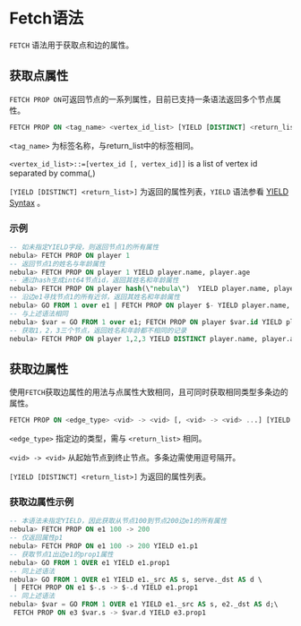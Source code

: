 # Fetch语法

`FETCH` 语法用于获取点和边的属性。

## 获取点属性

`FETCH PROP ON`可返回节点的一系列属性，目前已支持一条语法返回多个节点属性。

```sql
FETCH PROP ON <tag_name> <vertex_id_list> [YIELD [DISTINCT] <return_list>]
```

`<tag_name>` 为标签名称，与return_list中的标签相同。

`<vertex_id_list>::=[vertex_id [, vertex_id]]` is a list of vertex id separated by comma(,)

`[YIELD [DISTINCT] <return_list>]` 为返回的属性列表，`YIELD` 语法参看 [YIELD Syntax](yield-syntax.md) 。

### 示例

```SQL
-- 如未指定YIELD字段，则返回节点1的所有属性
nebula> FETCH PROP ON player 1
-- 返回节点1的姓名与年龄属性
nebula> FETCH PROP ON player 1 YIELD player.name, player.age
-- 通过hash生成int64节点id，返回其姓名和年龄属性
nebula> FETCH PROP ON player hash(\"nebula\")  YIELD player.name, player.age
-- 沿边e1寻找节点1的所有近邻，返回其姓名和年龄属性
nebula> GO FROM 1 over e1 | FETCH PROP ON player $- YIELD player.name, player.age
-- 与上述语法相同
nebula> $var = GO FROM 1 over e1; FETCH PROP ON player $var.id YIELD player.name, player.age
-- 获取1，2，3三个节点，返回姓名和年龄都不相同的记录
nebula> FETCH PROP ON player 1,2,3 YIELD DISTINCT player.name, player.age
```

## 获取边属性

使用`FETCH`获取边属性的用法与点属性大致相同，且可同时获取相同类型多条边的属性。

```sql
FETCH PROP ON <edge_type> <vid> -> <vid> [, <vid> -> <vid> ...] [YIELD [DISTINCT] <return_list>]
```

`<edge_type>` 指定边的类型，需与 `<return_list>` 相同。

`<vid> -> <vid>` 从起始节点到终止节点。多条边需使用逗号隔开。

`[YIELD [DISTINCT] <return_list>]` 为返回的属性列表。

### 获取边属性示例

```SQL
-- 本语法未指定YIELD，因此获取从节点100到节点200边e1的所有属性
nebula> FETCH PROP ON e1 100 -> 200
-- 仅返回属性p1
nebula> FETCH PROP ON e1 100 -> 200 YIELD e1.p1
-- 获取节点1出边e1的prop1属性
nebula> GO FROM 1 OVER e1 YIELD e1.prop1
-- 同上述语法
nebula> GO FROM 1 OVER e1 YIELD e1._src AS s, serve._dst AS d \
 | FETCH PROP ON e1 $-.s -> $-.d YIELD e1.prop1
-- 同上述语法
nebula> $var = GO FROM 1 OVER e1 YIELD e1._src AS s, e2._dst AS d;\
 FETCH PROP ON e3 $var.s -> $var.d YIELD e3.prop1
```
